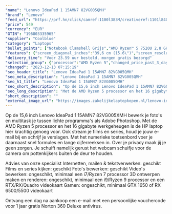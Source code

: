```yaml
---
"name": "Lenovo IdeaPad 1 15AMN7 82VG005QMH"
"brand": "Lenovo"
"feed_url": "https://prf.hn/click/camref:1100l383M/creativeref:1101l84031/destination:https%3A%2F%2Fwww.coolblue.nl%2Fproduct%2F920151"
"price": 549
"currency": "EUR"
"GTIN": "196803335965"
"supplier": "Coolblue"
"category": "Laptops"
"bullet_points": ["Notebook Clamshell Grijs","AMD Ryzen™ 5 7520U 2,8 GHz","39,6 cm (15.6\") Full HD 1920 x 1080 Pixels IPS LED backlight 16:9","16 GB LPDDR5-SDRAM 5500 MHz","512 GB SSD","AMD Radeon 610M","Wi-Fi 6 (802.11ax) Bluetooth 5.1","Lithium-Polymeer (LiPo) 42 Wh 9 uur 65 W","Windows 11 Home 64-bit"]
"features": {"screen_diagonal_inches":"39,6 cm (15.6\")","screen_resolution":"1920 x 1080 Pixels","processor_family":"AMD Ryzen™ 5","memory_size":"16 GB","memory_type":"LPDDR5-SDRAM","total_storage_space":"512 GB","operating_system":"Windows 11 Home","battery_capacity":"42 Wh","width":"360,2 mm","depth":"236 mm","height":"17,9 mm","weight":"1,58 kg"}
"delivery_time": "Voor 23.59 uur besteld, morgen gratis bezorgd"
"selection_group": {"processor":"AMD Ryzen 5","changed_price_past_3_days":false,"product_family":"IdeaPad"}
"changed": "2023-12-13 07:15:19"
"seo_header_title": "Lenovo IdeaPad 1 15AMN7 82VG005QMH"
"seo_meta_description": "Lenovo IdeaPad 1 15AMN7 82VG005QMH"
"seo_h1_title": "Lenovo IdeaPad 1 15AMN7 82VG005QMH"
"seo_short_description": "Op de 15,6 inch Lenovo IdeaPad 1 15AMN7 82VG005XMH bewerk je foto's en multitask je tussen lichte programma's als Adobe Photoshop."
"seo_long_description": "Met de AMD Ryzen 5 processor en het 16 gigabyte werkgeheugen is de HP laptop hier krachtig genoeg voor. Ook stream je films en series, houd je jouw e-mail bij en schrijf je verslagen. Met het numerieke toetsenbord voer je daarnaast snel formules en lange cijferreeksen in. Over je privacy maak jij je geen zorgen. Je schuift namelijk gerust het webcam schuifje voor de camera om pottenkijkers buiten de deur te houden. \r\n\r\nAdvies van onze specialist\r\nInternetten, mailen & tekstverwerken: geschikt\r\nFilms en series kijken: geschikt\r\nFoto's bewerken: geschikt\r\nVideo's bewerken: ongeschikt, minimaal een i7/Ryzen 7 processor\r\n3D ontwerpen maken en renderen: ongeschikt, minimaal een i9/Ryzen 9 processor en een RTX/RX/Quadro videokaart\r\nGamen: ongeschikt, minimaal GTX 1650 of RX 6500/5500 videokaart\r\n\r\nOntvang een dag na aankoop een e-mail met een persoonlijke vouchercode voor 1 jaar gratis Norton 360 Deluxe antivirus."
"short_description": ""
"external_image_url": "https://images.zakelijkelaptopkopen.nl/lenovo-ideapad-1-15amn7-82vg005qmh.webp"
---
```


Op de 15,6 inch Lenovo IdeaPad 1 15AMN7 82VG005XMH bewerk je foto's en multitask je tussen lichte programma's als Adobe Photoshop. Met de AMD Ryzen 5 processor en het 16 gigabyte werkgeheugen is de HP laptop hier krachtig genoeg voor. Ook stream je films en series, houd je jouw e-mail bij en schrijf je verslagen. Met het numerieke toetsenbord voer je daarnaast snel formules en lange cijferreeksen in. Over je privacy maak jij je geen zorgen. Je schuift namelijk gerust het webcam schuifje voor de camera om pottenkijkers buiten de deur te houden.

Advies van onze specialist
Internetten, mailen & tekstverwerken: geschikt
Films en series kijken: geschikt
Foto's bewerken: geschikt
Video's bewerken: ongeschikt, minimaal een i7/Ryzen 7 processor
3D ontwerpen maken en renderen: ongeschikt, minimaal een i9/Ryzen 9 processor en een RTX/RX/Quadro videokaart
Gamen: ongeschikt, minimaal GTX 1650 of RX 6500/5500 videokaart

Ontvang een dag na aankoop een e-mail met een persoonlijke vouchercode voor 1 jaar gratis Norton 360 Deluxe antivirus.